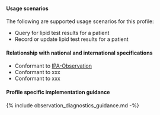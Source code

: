 #### Usage scenarios

The following are supported usage scenarios for this profile:

- Query for lipid test results for a patient
- Record or update lipid test results for a patient


#### Relationship with national and international specifications
- Conformant to [IPA-Observation](https://build.fhir.org/ig/HL7/fhir-ipa/StructureDefinition-ipa-observation.html)
- Conformant to xxx
- Conformant to xxx


#### Profile specific implementation guidance
{% include observation_diagnostics_guidance.md -%}

